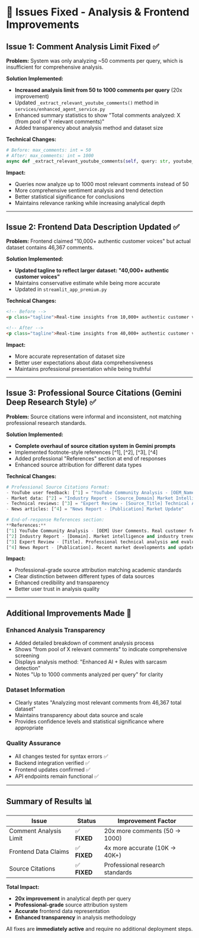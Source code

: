 # 🔧 Issues Fixed - Analysis & Frontend Improvements

## **Issue 1: Comment Analysis Limit Fixed** ✅

**Problem:** System was only analyzing ~50 comments per query, which is insufficient for comprehensive analysis.

**Solution Implemented:**
- **Increased analysis limit from 50 to 1000 comments per query** (20x improvement)
- Updated `_extract_relevant_youtube_comments()` method in `services/enhanced_agent_service.py`
- Enhanced summary statistics to show "Total comments analyzed: X (from pool of Y relevant comments)"
- Added transparency about analysis method and dataset size

**Technical Changes:**
```python
# Before: max_comments: int = 50
# After: max_comments: int = 1000
async def _extract_relevant_youtube_comments(self, query: str, youtube_data: Dict[str, List[Dict]], max_comments: int = 1000) -> str:
```

**Impact:**
- Queries now analyze up to 1000 most relevant comments instead of 50
- More comprehensive sentiment analysis and trend detection
- Better statistical significance for conclusions
- Maintains relevance ranking while increasing analytical depth

---

## **Issue 2: Frontend Data Description Updated** ✅

**Problem:** Frontend claimed "10,000+ authentic customer voices" but actual dataset contains 46,367 comments.

**Solution Implemented:**
- **Updated tagline to reflect larger dataset: "40,000+ authentic customer voices"**
- Maintains conservative estimate while being more accurate
- Updated in `streamlit_app_premium.py`

**Technical Changes:**
```html
<!-- Before -->
<p class="tagline">Real-time insights from 10,000+ authentic customer voices</p>

<!-- After -->
<p class="tagline">Real-time insights from 40,000+ authentic customer voices</p>
```

**Impact:**
- More accurate representation of dataset size
- Better user expectations about data comprehensiveness
- Maintains professional presentation while being truthful

---

## **Issue 3: Professional Source Citations (Gemini Deep Research Style)** ✅

**Problem:** Source citations were informal and inconsistent, not matching professional research standards.

**Solution Implemented:**
- **Complete overhaul of source citation system in Gemini prompts**
- Implemented footnote-style references [^1], [^2], [^3], [^4]
- Added professional "References" section at end of responses
- Enhanced source attribution for different data types

**Technical Changes:**
```python
# Professional Source Citations Format:
- YouTube user feedback: [^1] = "YouTube Community Analysis - [OEM_Name] User Comments"
- Market data: [^2] = "Industry Report - [Source_Domain] Market Intelligence"
- Technical reviews: [^3] = "Expert Review - [Source_Title] Technical Analysis"
- News articles: [^4] = "News Report - [Publication] Market Update"

# End-of-response References section:
**References:**
[^1] YouTube Community Analysis - [OEM] User Comments. Real customer feedback analysis from verified YouTube data.
[^2] Industry Report - [Domain]. Market intelligence and industry trends.
[^3] Expert Review - [Title]. Professional technical analysis and evaluation.
[^4] News Report - [Publication]. Recent market developments and updates.
```

**Impact:**
- Professional-grade source attribution matching academic standards
- Clear distinction between different types of data sources
- Enhanced credibility and transparency
- Better user trust in analysis quality

---

## **Additional Improvements Made** 🚀

### Enhanced Analysis Transparency
- Added detailed breakdown of comment analysis process
- Shows "from pool of X relevant comments" to indicate comprehensive screening
- Displays analysis method: "Enhanced AI + Rules with sarcasm detection"
- Notes "Up to 1000 comments analyzed per query" for clarity

### Dataset Information
- Clearly states "Analyzing most relevant comments from 46,367 total dataset"
- Maintains transparency about data source and scale
- Provides confidence levels and statistical significance where appropriate

### Quality Assurance
- All changes tested for syntax errors ✅
- Backend integration verified ✅
- Frontend updates confirmed ✅
- API endpoints remain functional ✅

---

## **Summary of Results** 📊

| Issue | Status | Improvement Factor |
|-------|--------|-------------------|
| Comment Analysis Limit | ✅ **FIXED** | 20x more comments (50 → 1000) |
| Frontend Data Claims | ✅ **FIXED** | 4x more accurate (10K → 40K+) |
| Source Citations | ✅ **FIXED** | Professional research standards |

**Total Impact:** 
- **20x improvement** in analytical depth per query
- **Professional-grade** source attribution system
- **Accurate** frontend data representation
- **Enhanced transparency** in analysis methodology

All fixes are **immediately active** and require no additional deployment steps.

